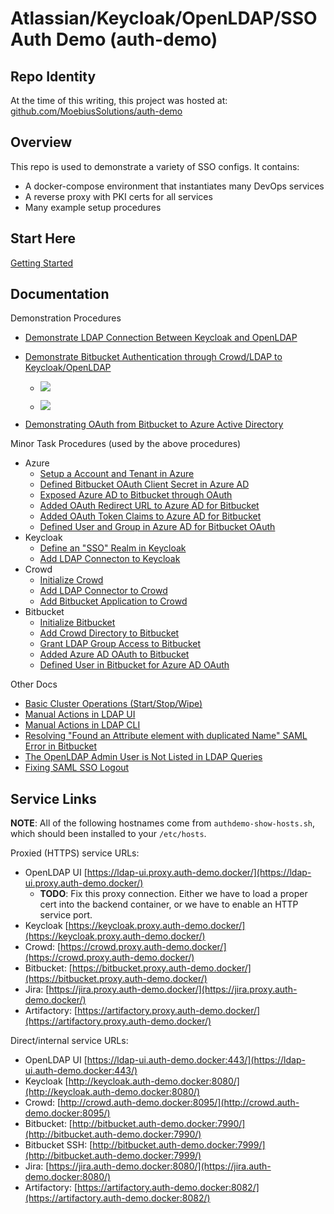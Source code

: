 # Atlassian/Keycloak/OpenLDAP/SSO Auth Demo (auth-demo)

## Repo Identity

At the time of this writing, this project was hosted at:
[github.com/MoebiusSolutions/auth-demo](https://github.com/MoebiusSolutions/auth-demo)

## Overview

This repo is used to demonstrate a variety of SSO configs.
It contains:

* A docker-compose environment that instantiates many DevOps services
* A reverse proxy with PKI certs for all services
* Many example setup procedures

## Start Here

[Getting Started](docs/Getting-Started.md)

## Documentation

Demonstration Procedures

* [Demonstrate LDAP Connection Between Keycloak and OpenLDAP](docs/Demonstrate-LDAP-Connection-Between-Keycloak-and-OpenLDAP.md)

* [Demonstrate Bitbucket Authentication through Crowd/LDAP to Keycloak/OpenLDAP](docs/Demonstrate-Bitbucket-Authentication-through-Crowd-LDAP-to-Keycloak-OpenLDAP.md)

   * [![](https://www.moesol.com/plantuml/png/bOzFIyD04CNlyoc6dCoXf5vB2KG55Ii6YtWfo2OxDalItMLtOnh4xsusvey8KZtDCE_tPkRPd5M41tR4y-KI6y5T0L3HgqEdq8XzuP0BGxaJIWAmFKc7DqbgrB55Pb7xPXW_Q9ARgoJryuep3L9nmk2PCaoqjW6-0-8NgWljISOFGexuIoqcFRYZDgyKAtTodSNRv7w3jpnTHraSUBmSr9c_42whyvBSRDZEV3Qga-7Ig8PxAVSDV03qIN0HJyjN-4XlP2nXdtOdpmhdT3Y3mzCdkUdwIR9_vZSAXdlZwHK-sGwBhesgjUqmFmoxQeZng372KGZznZyv5afMRGXZ-lzuO4huBSGFMv_X4m00)](https://www.moesol.com/plantuml/png/bOzFIyD04CNlyoc6dCoXv5vA82feQSLW4Iy5sSsEpPAuksmsrY1-TxDh_eXGggSPvltUpBoQNXmwZLOUIeT2MYgSr0g07KWvlCrogzyxP0qQtmpZUqDgUvtbVbuBPa1fGHWz4SVCc2R23q3yHarfFCd4grGZ_jpAIOysr1MrPjLUhNYwo-wsk1RvAk5fvF5gK6V-KZhU5XMvsR2RUJwga-7AwgFmKk4R-0G8IN2HJikN-41lP1l2a7QlBahdJ3o3mzDdkUdwMJ8ySug2uTvuUecFJOybDrQtfkanFupxQec9v6YbenZ2nZyv5bhLNGnZ-lzuO4hu8yGlMyZm1G00)
   
   * [![](https://www.moesol.com/plantuml/png/TP71JiCm44Jl_eeL9pXKb6jLLMhB1L54r794GewzRLP9R6DlAF3rs6dJD5IzETgPqPj9KB92gEKtF8p7i2VDXH1IiVMmy7OVq8CCa1-UmadFfCX9m-0AjtgSPrBNP9Acqj9zD3JGt2o8yqQLoEzcciysyvSLRBBfVJwxQMExwz3qZ3-gihBiFK-wDvN7wy2pZ80wNLLw34wl3aq2xHY5EBQ1qQmdcC2o8bL2PNUnJjumMtCIJaVdmZLgyeg1BNIai8rxjTRpy8vq0fctNwGHcdHH7ZKQ9ba5qKcIFC5536ksvEjBwHbC7zokmxR4-0kC1j-ZdPQ_KdUDdmq6ZXPdGIg58S3jdhWuPBwbp3jnCYHtksrFkFEsSL1ZdQCF1Rbs1Cc5zVGhcU9-hU6osd_ZbPqpZo6MFn0gQpX-_040)](https://www.moesol.com/plantuml/png/TP71Ri8m44Jl-OeLf_Q0UaS82UYbAbKZwB5IvTXRiafYk-jDKVlrjGCXf8YRevqPlPaeBOvXnUuGa445A8xFp2iMqkIL5V2btpmkSsKQiabJ6-K_MXff9YkIejKLohkT5ulTycK3ktp-K2mcNMn_7PkUyKVNJbM3vyaCfkfq7NdM4T2agqwFqUdLeqsWFMEMdTh0T34Gp61TawwWTljOfsX5d3qBvzDBuHODiHOG1pqfVCQzEkjbU4ywWvpTDnc4Dbqqeq4hfEgGzP8aJt0HmzbFukPQUW4p17VhYAim_W9hW0Uqy_8twcxngyKWqU8TAAqn1BWxa9J7pBUKUP-T3SdTRJiGxjcr7Xfi2kHGakz6K58wfbyb5FVh3DVL_Xjlx9mpXbZ-IAYTbVZn1m00)

* [Demonstrating OAuth from Bitbucket to Azure Active Directory](Demonstrating-OAuth-from-Bitbucket-to-Azure-Active-Directory.md)


Minor Task Procedures (used by the above procedures)

* Azure
    * [Setup a Account and Tenant in Azure](docs/Azure_Setup-a-Account-and-Tenant-in-Azure.md)
    * [Defined Bitbucket OAuth Client Secret in Azure AD](docs/Azure_Defined-Bitbucket-OAuth-Client-Secret-in-Azure-AD.md)
    * [Exposed Azure AD to Bitbucket through OAuth](docs/Azure_Exposed-Azure-AD-to-Bitbucket-through-OAuth.md)
    * [Added OAuth Redirect URL to Azure AD for Bitbucket](docs/Azure_Added-OAuth-Redirect-URL-to-Azure-AD-for-Bitbucket.md)
    * [Added OAuth Token Claims to Azure AD for Bitbucket](docs/Azure_Added-OAuth-Token-Claims-to-Azure-AD-for-Bitbucket.md)
    * [Defined User and Group in Azure AD for Bitbucket OAuth](Azure_Defined-User-and-Group-in-Azure-AD-for-Bitbucket-OAuth.md)
* Keycloak
    * [Define an "SSO" Realm in Keycloak](docs/Keycloak_Define-an-SSO-Realm-in-Keycloak.md)
    * [Add LDAP Connecton to Keycloak](docs/Keycloak_Add-LDAP-Connecton-to-Keycloak.md)
* Crowd
    * [Initialize Crowd](docs/Crowd_Initialize-Crowd.md)
    * [Add LDAP Connector to Crowd](docs/Crowd_Add-LDAP-Connector-to-Crowd.md)
    * [Add Bitbucket Application to Crowd](docs/Crowd_Add-Bitbucket-Application-to-Crowd.md)
* Bitbucket
    * [Initialize Bitbucket](docs/Bitbucket_Initialize-Bitbucket.md)
    * [Add Crowd Directory to Bitbucket](docs/Bitbucket_Add-Crowd-Directory-to-Bitbucket.md)
    * [Grant LDAP Group Access to Bitbucket](docs/Bitbucket_Grant-LDAP-Group-Access-to-Bitbucket.md)
    * [Added Azure AD OAuth to Bitbucket](docs/Bitbucket_Added-Azure-AD-OAuth-to-Bitbucket.md)
    * [Defined User in Bitbucket for Azure AD OAuth](docs/Bitbucket_Defined-User-in-Bitbucket-for-Azure-AD-OAuth.md)

Other Docs

* [Basic Cluster Operations (Start/Stop/Wipe)](docs/Basic-Cluster-Operations-Start-Stop-Wipe.md)
* [Manual Actions in LDAP UI](docs/Manual-Actions-in-LDAP-UI.md)
* [Manual Actions in LDAP CLI](docs/Manual-Actions-in-LDAP-CLI.md)
* [Resolving "Found an Attribute element with duplicated Name" SAML Error in Bitbucket](docs/Resolving-Found-an-Attribute-element-with-duplicated-Name-SAML-Error-in-Bitbucket.md)
* [The OpenLDAP Admin User is Not Listed in LDAP Queries](docs/The-OpenLDAP-Admin-User-is-Not-Listed.md)
* [Fixing SAML SSO Logout](docs/Fixing-SAML-SSO-Logout.md)

## Service Links

**NOTE**: All of the following hostnames come from `authdemo-show-hosts.sh`,
which should been installed to your `/etc/hosts`.

Proxied (HTTPS) service URLs:

* OpenLDAP UI [https://ldap-ui.proxy.auth-demo.docker/](https://ldap-ui.proxy.auth-demo.docker/)
   * **TODO**: Fix this proxy connection. Either we have to load a proper cert into the backend container,
     or we have to enable an HTTP service port.
* Keycloak [https://keycloak.proxy.auth-demo.docker/](https://keycloak.proxy.auth-demo.docker/)
* Crowd: [https://crowd.proxy.auth-demo.docker/](https://crowd.proxy.auth-demo.docker/)
* Bitbucket: [https://bitbucket.proxy.auth-demo.docker/](https://bitbucket.proxy.auth-demo.docker/)
* Jira: [https://jira.proxy.auth-demo.docker/](https://jira.proxy.auth-demo.docker/)
* Artifactory: [https://artifactory.proxy.auth-demo.docker/](https://artifactory.proxy.auth-demo.docker/)

Direct/internal service URLs:

* OpenLDAP UI [https://ldap-ui.auth-demo.docker:443/](https://ldap-ui.auth-demo.docker:443/)
* Keycloak [http://keycloak.auth-demo.docker:8080/](http://keycloak.auth-demo.docker:8080/)
* Crowd: [http://crowd.auth-demo.docker:8095/](http://crowd.auth-demo.docker:8095/)
* Bitbucket: [http://bitbucket.auth-demo.docker:7990/](http://bitbucket.auth-demo.docker:7990/)
* Bitbucket SSH: [http://bitbucket.auth-demo.docker:7999/](http://bitbucket.auth-demo.docker:7999/)
* Jira: [https://jira.auth-demo.docker:8080/](https://jira.auth-demo.docker:8080/)
* Artifactory: [https://artifactory.auth-demo.docker:8082/](https://artifactory.auth-demo.docker:8082/)

